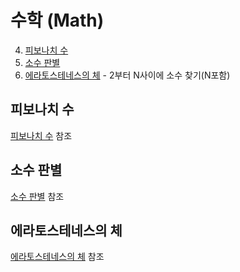 # 수학 (Math)
4. [피보나치 수]()
5. [소수 판별](https://github.com/Iam-Sunghyun/javascript-algorithms/tree/main/src/algorithms/math#%EC%86%8C%EC%88%98-%ED%8C%90%EB%B3%84) 
6. [에라토스테네스의 체](https://github.com/Iam-Sunghyun/javascript-algorithms/tree/main/src/algorithms/math#%EC%97%90%EB%9D%BC%ED%86%A0%EC%8A%A4-%ED%85%8C%EB%84%A4%EC%8A%A4%EC%9D%98-%EC%B2%B4) - 2부터 N사이에 소수 찾기(N포함)



## 피보나치 수
[피보나치 수](https://github.com/Iam-Sunghyun/javascript-algorithms/blob/main/src/algorithms/math/%EC%86%8C%EC%88%98(prime%20number)%20%ED%8C%90%EB%B3%84.js) 참조


## 소수 판별
[소수 판별](https://github.com/Iam-Sunghyun/javascript-algorithms/blob/main/src/algorithms/math/%EC%86%8C%EC%88%98(prime%20number)%20%ED%8C%90%EB%B3%84.js) 참조

## 에라토스테네스의 체
[에라토스테네스의 체](https://github.com/Iam-Sunghyun/javascript-algorithms/blob/main/src/algorithms/math/%EC%97%90%EB%9D%BC%ED%86%A0%EC%8A%A4%ED%85%8C%EB%84%A4%EC%8A%A4%EC%B2%B4.js) 참조 <br>
